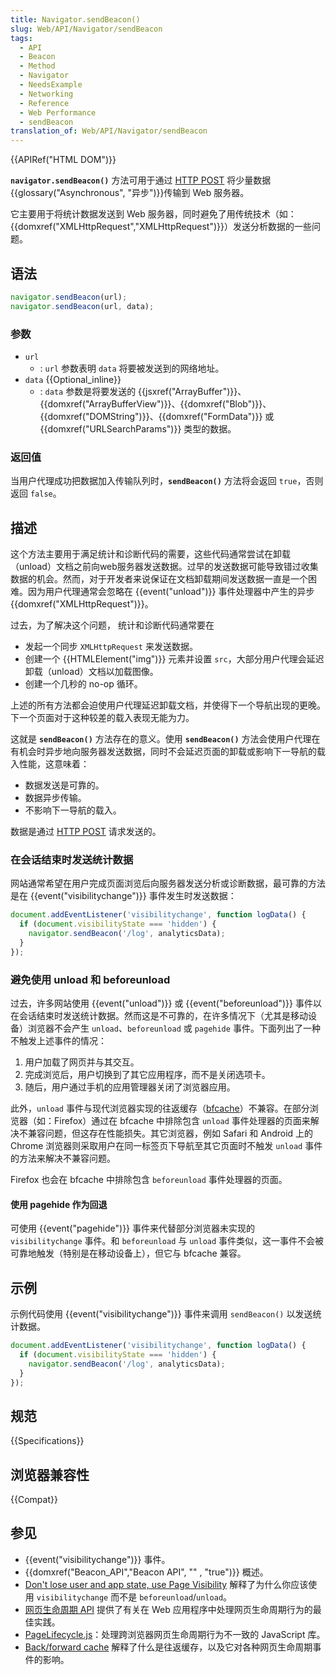 ```yaml
---
title: Navigator.sendBeacon()
slug: Web/API/Navigator/sendBeacon
tags:
  - API
  - Beacon
  - Method
  - Navigator
  - NeedsExample
  - Networking
  - Reference
  - Web Performance
  - sendBeacon
translation_of: Web/API/Navigator/sendBeacon
---
```

{{APIRef("HTML DOM")}}

**`navigator.sendBeacon()`** 方法可用于通过 [HTTP POST](/zh-CN/docs/Web/HTTP/Methods/POST) 将少量数据{{glossary("Asynchronous", "异步")}}传输到 Web 服务器。

它主要用于将统计数据发送到 Web 服务器，同时避免了用传统技术（如：{{domxref("XMLHttpRequest","XMLHttpRequest")}}）发送分析数据的一些问题。

## 语法

```js
navigator.sendBeacon(url);
navigator.sendBeacon(url, data);
```

### 参数

- `url`
  - : `url` 参数表明 `data` 将要被发送到的网络地址。
- `data` {{Optional_inline}}
  - : `data` 参数是将要发送的 {{jsxref("ArrayBuffer")}}、{{domxref("ArrayBufferView")}}、{{domxref("Blob")}}、{{domxref("DOMString")}}、{{domxref("FormData")}} 或 {{domxref("URLSearchParams")}} 类型的数据。

### 返回值

当用户代理成功把数据加入传输队列时，**`sendBeacon()`** 方法将会返回 `true`，否则返回 `false`。

## 描述

这个方法主要用于满足统计和诊断代码的需要，这些代码通常尝试在卸载（unload）文档之前向web服务器发送数据。过早的发送数据可能导致错过收集数据的机会。然而，对于开发者来说保证在文档卸载期间发送数据一直是一个困难。因为用户代理通常会忽略在 {{event("unload")}} 事件处理器中产生的异步 {{domxref("XMLHttpRequest")}}。

过去，为了解决这个问题， 统计和诊断代码通常要在 

- 发起一个同步 `XMLHttpRequest` 来发送数据。
- 创建一个 {{HTMLElement("img")}} 元素并设置 `src`，大部分用户代理会延迟卸载（unload）文档以加载图像。
- 创建一个几秒的 no-op 循环。

上述的所有方法都会迫使用户代理延迟卸载文档，并使得下一个导航出现的更晚。下一个页面对于这种较差的载入表现无能为力。

这就是 **`sendBeacon()`** 方法存在的意义。使用 **`sendBeacon()`** 方法会使用户代理在有机会时异步地向服务器发送数据，同时不会延迟页面的卸载或影响下一导航的载入性能，这意味着：

- 数据发送是可靠的。
- 数据异步传输。
- 不影响下一导航的载入。

数据是通过 [HTTP POST](/zh-CN/docs/Web/HTTP/Methods/POST) 请求发送的。

### 在会话结束时发送统计数据

网站通常希望在用户完成页面浏览后向服务器发送分析或诊断数据，最可靠的方法是在 {{event("visibilitychange")}} 事件发生时发送数据：

```js
document.addEventListener('visibilitychange', function logData() {
  if (document.visibilityState === 'hidden') {
    navigator.sendBeacon('/log', analyticsData);
  }
});
```

### 避免使用 unload 和 beforeunload

过去，许多网站使用 {{event("unload")}} 或 {{event("beforeunload")}} 事件以在会话结束时发送统计数据。然而这是不可靠的，在许多情况下（尤其是移动设备）浏览器不会产生 `unload`、`beforeunload` 或 `pagehide` 事件。下面列出了一种不触发上述事件的情况：

1. 用户加载了网页并与其交互。
2. 完成浏览后，用户切换到了其它应用程序，而不是关闭选项卡。
3. 随后，用户通过手机的应用管理器关闭了浏览器应用。

此外，`unload` 事件与现代浏览器实现的往返缓存（[bfcache](https://web.dev/bfcache/)）不兼容。在部分浏览器（如：Firefox）通过在 bfcache 中排除包含 `unload` 事件处理器的页面来解决不兼容问题，但这存在性能损失。其它浏览器，例如 Safari 和 Android 上的 Chrome 浏览器则采取用户在同一标签页下导航至其它页面时不触发 `unload` 事件的方法来解决不兼容问题。

Firefox 也会在 bfcache 中排除包含 `beforeunload` 事件处理器的页面。

#### 使用 pagehide 作为回退

可使用 {{event("pagehide")}} 事件来代替部分浏览器未实现的 `visibilitychange` 事件。和 `beforeunload` 与 `unload` 事件类似，这一事件不会被可靠地触发（特别是在移动设备上），但它与 bfcache 兼容。

## 示例

示例代码使用 {{event("visibilitychange")}} 事件来调用 `sendBeacon()` 以发送统计数据。

```js
document.addEventListener('visibilitychange', function logData() {
  if (document.visibilityState === 'hidden') {
    navigator.sendBeacon('/log', analyticsData);
  }
});
```

## 规范

{{Specifications}}

## 浏览器兼容性

{{Compat}}

## 参见

- {{event("visibilitychange")}} 事件。
- {{domxref("Beacon_API","Beacon API", "" , "true")}} 概述。
- [Don't
  lose user and app state, use Page Visibility](https://www.igvita.com/2015/11/20/dont-lose-user-and-app-state-use-page-visibility/) 解释了为什么你应该使用 `visibilitychange` 而不是 `beforeunload`/`unload`。
- [网页生命周期 API](https://developers.google.com/web/updates/2018/07/page-lifecycle-api#developer-recommendations-for-each-state) 提供了有关在 Web 应用程序中处理网页生命周期行为的最佳实践。
- [PageLifecycle.js](https://github.com/GoogleChromeLabs/page-lifecycle)：处理跨浏览器网页生命周期行为不一致的 JavaScript 库。
- [Back/forward cache](https://web.dev/bfcache/) 解释了什么是往返缓存，以及它对各种网页生命周期事件的影响。
